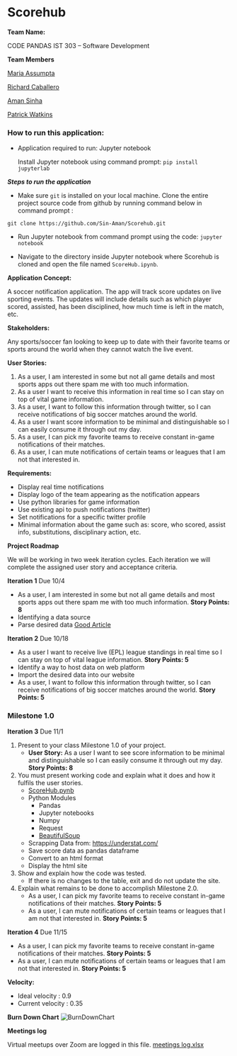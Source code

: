 # **Scorehub**

**Team Name:**

CODE PANDAS
IST 303 – Software Development

**Team Members**

 [Maria Assumpta](https://cgu.instructure.com/groups/6458/users/19802)

 [Richard Caballero](https://cgu.instructure.com/groups/6458/users/17970)

 [Aman Sinha](https://cgu.instructure.com/groups/6458/users/18675)

 [Patrick Watkins](https://cgu.instructure.com/groups/6458/users/19938)

### How to run this application:

* Application required to run:
  Jupyter notebook
  
  Install Jupyter notebook using command prompt:
  `pip install jupyterlab`


***Steps to run the application***

* Make sure `git` is installed on your local machine. Clone the entire project source code from github by running command below in command prompt : 

 `git clone https://github.com/Sin-Aman/Scorehub.git`

* Run Jupyter notebook from command prompt using the code:
  `jupyter notebook`
  
* Navigate to the directory inside Jupyter notebook where Scorehub is cloned and open the file named `ScoreHub.ipynb`. 

**Application Concept:**

A soccer notification application. The app will track score updates on live sporting events. The updates will include details such as which player scored, assisted, has been disciplined, how much time is left in the match, etc.

**Stakeholders:**

Any sports/soccer fan looking to keep up to date with their favorite teams or sports around the world when they cannot watch the live event.

**User Stories:**

1. As a user, I am interested in some but not all game details and most sports apps out there spam me with too much information. 
2. As a user I want to receive this information in real time so I can stay on top of vital game information. 
3. As a user, I want to follow this information through twitter, so I can receive notifications of big soccer matches around the world.
4. As a user I want score information to be minimal and distinguishable so I can easily consume it through out my day. 
5. As a user, I can pick my favorite teams to receive constant in-game notifications of their matches.
6. As a user, I can mute notifications of certain teams or leagues that I am not that interested in.

**Requirements:**

* Display real time notifications
* Display logo of the team appearing as the notification appears
* Use python libraries for game information
* Use existing api to push notifications (twitter)
* Set notifications for a specific twitter profile
* Minimal information about the game such as: score, who scored, assist info, substitutions, disciplinary action, etc.



**Project Roadmap**

We will be working in two week iteration cycles. Each iteration we will complete the assigned user story and acceptance criteria. 

**Iteration 1** Due 10/4

* As a user, I am interested in some but not all game details and most sports apps out there spam me with too much information. **Story Points: 8** 
* Identifying a data source
* Parse desired data [Good Article](https://towardsdatascience.com/web-scraping-advanced-football-statistics-11cace1d863a) 

**Iteration 2** Due 10/18

* As a user I want to receive live (EPL) league standings in real time so I can stay on top of vital league information. **Story Points: 5**
* Identify a way to host data on web platform
* Import the desired data into our website 
* As a user, I want to follow this information through twitter, so I can receive notifications of big soccer matches around the world. **Story Points: 5** 

### Milestone 1.0
**Iteration 3** Due 11/1
1. Present to your class Milestone 1.0 of your project.
   - **User Story:** As a user I want to see score information to be minimal and distinguishable so I can easily consume it through out my day. **Story Points: 8**
2. You must present working code and explain what it does and how it fulfils the user stories.
   - [ScoreHub.pynb](https://github.com/Sin-Aman/Scorehub/blob/main/ScoreHub.ipynb)
   - Python Modules
      - Pandas
      - Jupyter notebooks
      - Numpy
      - Request
      - [BeautifulSoup](https://pypi.org/project/beautifulsoup4/)
   - Scrapping Data from: https://understat.com/
   - Save score data as pandas dataframe
   - Convert to an html format
   - Display the html site
3. Show and explain how the code was tested.
   - If there is no changes to the table, exit and do not update the site. 
4. Explain what remains to be done to accomplish Milestone 2.0.
   - As a user, I can pick my favorite teams to receive constant in-game notifications of their matches. **Story Points: 5** 
   - As a user, I can mute notifications of certain teams or leagues that I am not that interested in. **Story Points: 5** 


**Iteration 4** Due 11/15

* As a user, I can pick my favorite teams to receive constant in-game notifications of their matches. **Story Points: 5** 
* As a user, I can mute notifications of certain teams or leagues that I am not that interested in. **Story Points: 5** 

**Velocity:** 
* Ideal velocity : 0.9
* Current velocity : 0.35

**Burn Down Chart**
![BurnDownChart](https://user-images.githubusercontent.com/108439592/197363025-ae7b7d30-4cf4-4912-ab07-a7115fca19c0.jpg)

**Meetings log**

Virtual meetups over Zoom are logged in this file.
[meetings log.xlsx](https://github.com/Sin-Aman/Scorehub/files/9912684/meetings.log.xlsx)
